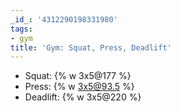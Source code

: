 ```yaml
---
_id_: '4312290198331980'
tags:
- gym
title: 'Gym: Squat, Press, Deadlift'
---
```


- Squat: {% w 3x5@177 %}
- Press: {% w 3x5@93.5 %}
- Deadlift: {% w 3x5@220 %}

